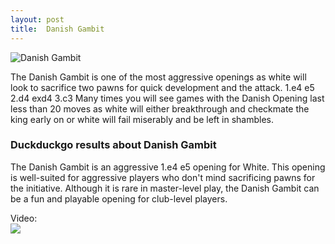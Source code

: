 ```yaml
---
layout: post
title:  Danish Gambit
---
```



![Danish Gambit](https://www.thechesswebsite.com/wp-content/uploads/2012/07/DanishGambit.jpg)

The Danish Gambit is one of the most aggressive openings as white will look to sacrifice two pawns for quick development and the attack.
1.e4 e5
2.d4 exd4
3.c3
Many times you will see games with the Danish Opening last less than 20 moves as white will either breakthrough and checkmate the king early on or white will fail miserably and be left in shambles.


### Duckduckgo results about Danish Gambit

The Danish Gambit is an aggressive 1.e4 e5 opening for White. This opening is well-suited for aggressive players who don't mind sacrificing pawns for the initiative. Although it is rare in master-level play, the Danish Gambit can be a fun and playable opening for club-level players.

Video:  
[![](https://tse2.mm.bing.net/th?id=OVP.61Ir57OOAFHjWHKd6welLwHgFo&pid=Api)](https://www.youtube.com/watch?v=WBAxtec_clo)

